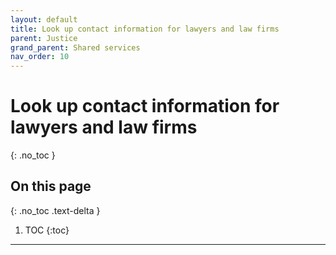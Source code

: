 ```yaml
---
layout: default
title: Look up contact information for lawyers and law firms
parent: Justice
grand_parent: Shared services
nav_order: 10
---
```


# Look up contact information for lawyers and law firms
{: .no_toc }

## On this page
{: .no_toc .text-delta }

1. TOC
{:toc}

---
